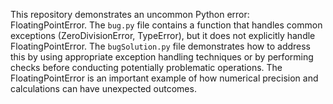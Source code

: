 This repository demonstrates an uncommon Python error: FloatingPointError.  The `bug.py` file contains a function that handles common exceptions (ZeroDivisionError, TypeError), but it does not explicitly handle FloatingPointError.  The `bugSolution.py` file demonstrates how to address this by using appropriate exception handling techniques or by performing checks before conducting potentially problematic operations. The FloatingPointError is an important example of how numerical precision and calculations can have unexpected outcomes.